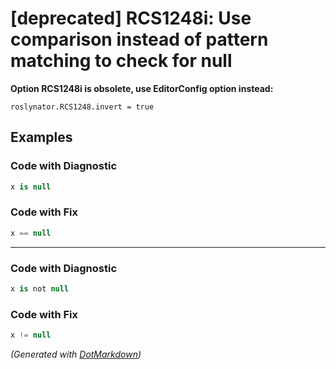 # \[deprecated\] RCS1248i: Use comparison instead of pattern matching to check for null

**Option RCS1248i is obsolete, use EditorConfig option instead:**

```
roslynator.RCS1248.invert = true
```

## Examples

### Code with Diagnostic

```csharp
x is null
```

### Code with Fix

```csharp
x == null
```

- - -

### Code with Diagnostic

```csharp
x is not null
```

### Code with Fix

```csharp
x != null
```


*\(Generated with [DotMarkdown](http://github.com/JosefPihrt/DotMarkdown)\)*